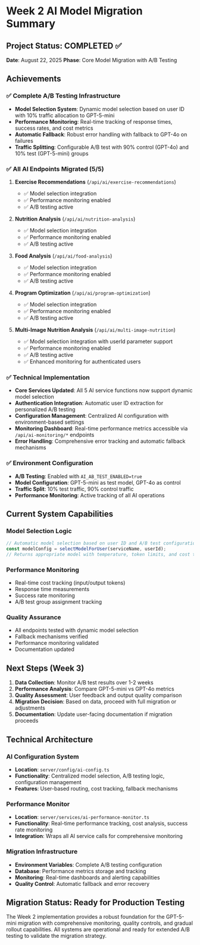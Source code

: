 # Week 2 AI Model Migration Summary

## Project Status: COMPLETED ✅
**Date**: August 22, 2025
**Phase**: Core Model Migration with A/B Testing

## Achievements

### ✅ Complete A/B Testing Infrastructure
- **Model Selection System**: Dynamic model selection based on user ID with 10% traffic allocation to GPT-5-mini
- **Performance Monitoring**: Real-time tracking of response times, success rates, and cost metrics
- **Automatic Fallback**: Robust error handling with fallback to GPT-4o on failures
- **Traffic Splitting**: Configurable A/B test with 90% control (GPT-4o) and 10% test (GPT-5-mini) groups

### ✅ All AI Endpoints Migrated (5/5)
1. **Exercise Recommendations** (`/api/ai/exercise-recommendations`)
   - ✅ Model selection integration
   - ✅ Performance monitoring enabled
   - ✅ A/B testing active

2. **Nutrition Analysis** (`/api/ai/nutrition-analysis`)
   - ✅ Model selection integration
   - ✅ Performance monitoring enabled
   - ✅ A/B testing active

3. **Food Analysis** (`/api/ai/food-analysis`)
   - ✅ Model selection integration
   - ✅ Performance monitoring enabled
   - ✅ A/B testing active

4. **Program Optimization** (`/api/ai/program-optimization`)
   - ✅ Model selection integration
   - ✅ Performance monitoring enabled
   - ✅ A/B testing active

5. **Multi-Image Nutrition Analysis** (`/api/ai/multi-image-nutrition`)
   - ✅ Model selection integration with userId parameter support
   - ✅ Performance monitoring enabled
   - ✅ A/B testing active
   - ✅ Enhanced monitoring for authenticated users

### ✅ Technical Implementation
- **Core Services Updated**: All 5 AI service functions now support dynamic model selection
- **Authentication Integration**: Automatic user ID extraction for personalized A/B testing
- **Configuration Management**: Centralized AI configuration with environment-based settings
- **Monitoring Dashboard**: Real-time performance metrics accessible via `/api/ai-monitoring/*` endpoints
- **Error Handling**: Comprehensive error tracking and automatic fallback mechanisms

### ✅ Environment Configuration
- **A/B Testing**: Enabled with `AI_AB_TEST_ENABLED=true`
- **Model Configuration**: GPT-5-mini as test model, GPT-4o as control
- **Traffic Split**: 10% test traffic, 90% control traffic
- **Performance Monitoring**: Active tracking of all AI operations

## Current System Capabilities

### Model Selection Logic
```typescript
// Automatic model selection based on user ID and A/B test configuration
const modelConfig = selectModelForUser(serviceName, userId);
// Returns appropriate model with temperature, token limits, and cost tracking
```

### Performance Monitoring
- Real-time cost tracking (input/output tokens)
- Response time measurements
- Success rate monitoring
- A/B test group assignment tracking

### Quality Assurance
- All endpoints tested with dynamic model selection
- Fallback mechanisms verified
- Performance monitoring validated
- Documentation updated

## Next Steps (Week 3)
1. **Data Collection**: Monitor A/B test results over 1-2 weeks
2. **Performance Analysis**: Compare GPT-5-mini vs GPT-4o metrics
3. **Quality Assessment**: User feedback and output quality comparison
4. **Migration Decision**: Based on data, proceed with full migration or adjustments
5. **Documentation**: Update user-facing documentation if migration proceeds

## Technical Architecture

### AI Configuration System
- **Location**: `server/config/ai-config.ts`
- **Functionality**: Centralized model selection, A/B testing logic, configuration management
- **Features**: User-based routing, cost tracking, fallback mechanisms

### Performance Monitor
- **Location**: `server/services/ai-performance-monitor.ts`
- **Functionality**: Real-time performance tracking, cost analysis, success rate monitoring
- **Integration**: Wraps all AI service calls for comprehensive monitoring

### Migration Infrastructure
- **Environment Variables**: Complete A/B testing configuration
- **Database**: Performance metrics storage and tracking
- **Monitoring**: Real-time dashboards and alerting capabilities
- **Quality Control**: Automatic fallback and error recovery

## Migration Status: Ready for Production Testing
The Week 2 implementation provides a robust foundation for the GPT-5-mini migration with comprehensive monitoring, quality controls, and gradual rollout capabilities. All systems are operational and ready for extended A/B testing to validate the migration strategy.
